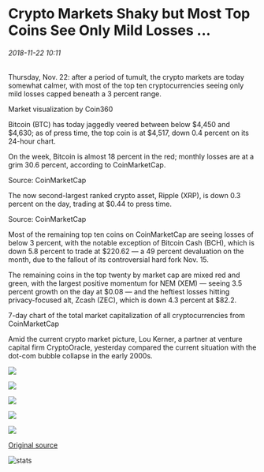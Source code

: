 # Crypto Markets Shaky but Most Top Coins See Only Mild Losses ...

###### 2018-11-22 10:11

Thursday, Nov. 22: after a period of tumult, the crypto markets are today somewhat calmer, with most of the top ten cryptocurrencies seeing only mild losses capped beneath a 3 percent range.

Market visualization by Coin360

Bitcoin (BTC) has today jaggedly veered between below $4,450 and $4,630; as of press time, the top coin is at $4,517, down 0.4 percent on its 24-hour chart.

On the week, Bitcoin is almost 18 percent in the red; monthly losses are at a grim 30.6 percent, according to CoinMarketCap.

Source: CoinMarketCap

The now second-largest ranked crypto asset, Ripple (XRP), is down 0.3 percent on the day, trading at $0.44 to press time.

Source: CoinMarketCap

Most of the remaining top ten coins on CoinMarketCap are seeing losses of below 3 percent, with the notable exception of Bitcoin Cash (BCH), which is down 5.8 percent to trade at $220.62 — a 49 percent devaluation on the month, due to the fallout of its controversial hard fork Nov. 15.

The remaining coins in the top twenty by market cap are mixed red and green, with the largest positive momentum for NEM (XEM) — seeing 3.5 percent growth on the day at $0.08 — and the heftiest losses hitting privacy-focused alt, Zcash (ZEC), which is down 4.3 percent at $82.2.

7-day chart of the total market capitalization of all cryptocurrencies from CoinMarketCap

Amid the current crypto market picture, Lou Kerner, a partner at venture capital firm CryptoOracle, yesterday compared the current situation with the dot-com bubble collapse in the early 2000s.

![](https://s3.cointelegraph.com/storage/uploads/view/0c88d1bc45f882c2b06fc5d8543f532c.png)

![](https://s3.cointelegraph.com/storage/uploads/view/acd8a6f9873e50f2d4e8e244ceda98da.png)

![](https://s3.cointelegraph.com/storage/uploads/view/3ba4cd4f576557d29645ba9499d785c5.png)

![](https://s3.cointelegraph.com/storage/uploads/view/9167d93f565c32df8e0454b88753020d.png)

![](https://s3.cointelegraph.com/storage/uploads/view/ccc158313929c05d0b97f91d1734713e.png)

[Original source](https://cointelegraph.com/news/crypto-markets-shaky-but-most-top-coins-see-only-mild-losses)

![stats](https://c.statcounter.com/11760860/0/a89fa40b/1/ "stats")